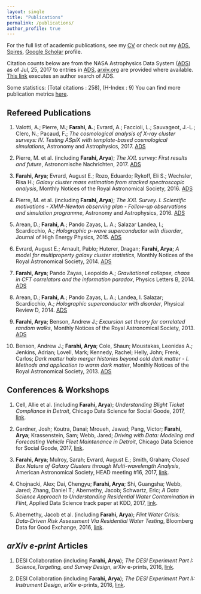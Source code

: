 ```yaml
---
layout: single
title: "Publications"
permalink: /publications/
author_profile: true
---
```


For the full list of academic publications, see my [CV](https://www.overleaf.com/read/fvgwjdkxshwq) or check out my [ADS](https://ui.adsabs.harvard.edu/#search/q=author%3A%22Farahi%2C%20Arya), [Spires](http://inspirehep.net/author/profile/A.Farahi.1), [Google Scholar](https://scholar.google.com/citations?user=TFLWMfQAAAAJ&hl=en) profile. 

Citation counts below are from the NASA Astrophysics Data System ([ADS](http://adsabs.harvard.edu/)) as of Jul, 25, 2017 to entries in [ADS](http://adsabs.harvard.edu/), [arxiv.org](https://arxiv.org/) are provided where available. [This link](https://ui.adsabs.harvard.edu/#search/q=orcid\%3A0000-0003-0777-4618&sort=citation_count\%20desc\%2C\%20bibcode\%20desc) executes an author search of ADS.

Some statistics: (Total citations : 258), (H-Index : 9)
You can find more publication metrics [here](https://ui.adsabs.harvard.edu/#search/q=author%3A%22Farahi%2C%20Arya/metrics).


Refereed Publications 
------

1. Valotti, A.; Pierre, M.; **Farahi, A.**; Evrard, A.; Faccioli, L.; Sauvageot, J.-L.; Clerc, N.; Pacaud, F.; *The cosmological analysis of X-ray cluster surveys: IV. Testing ASpiX with template-based cosmological simulations*, Astronomy and Astrophysics, 2017. [ADS](http://adsabs.harvard.edu/abs/2017arXiv171001569V)


1. Pierre, M. et al. (including **Farahi, Arya**); *The XXL survey: First results and future*, Astronomische Nachrichten, 2017. [ADS](http://adsabs.harvard.edu/abs/2017AN....338..334P)


1. **Farahi, Arya**; Evrard, August E.; Rozo, Eduardo; Rykoff, Eli S.; Wechsler, Risa H.; *Galaxy cluster mass estimation from stacked spectroscopic analysis*, Monthly Notices of the Royal Astronomical Society, 2016. [ADS](http://adsabs.harvard.edu/abs/2016MNRAS.460.3900F)  


1. Pierre, M. et al. (including **Farahi, Arya**); *The XXL Survey. I. Scientific motivations - XMM-Newton observing plan - Follow-up observations and simulation programme*, Astronomy and Astrophysics, 2016. [ADS](http://adsabs.harvard.edu/abs/2016A&A...592A...1P)  


1. Arean, D.; **Farahi, A.**; Pando Zayas, L. A.; Salazar Landea, I.; Scardicchio, A.; *Holographic p-wave superconductor with disorder*, Journal of High Energy Physics, 2015. [ADS](http://adsabs.harvard.edu/abs/2015JHEP...07..046A) 


1. Evrard, August E.; Arnault, Pablo; Huterer, Dragan; **Farahi, Arya**; *A model for multiproperty galaxy cluster statistics*, Monthly Notices of the Royal Astronomical Society, 2014. [ADS](http://adsabs.harvard.edu/abs/2014MNRAS.441.3562E) 


1. **Farahi, Arya**; Pando Zayas, Leopoldo A.; *Gravitational collapse, chaos in CFT correlators and the information paradox*, Physics Letters B, 2014. [ADS](http://adsabs.harvard.edu/abs/2014PhLB..734...31F) 


1. Arean, D.; **Farahi, A.**; Pando Zayas, L. A.; Landea, I. Salazar; Scardicchio, A.; *Holographic superconductor with disorder*, Physical Review D, 2014. [ADS](http://adsabs.harvard.edu/abs/2014PhRvD..89j6003A)


1. **Farahi, Arya**; Benson, Andrew J.; *Excursion set theory for correlated random walks*, Monthly Notices of the Royal Astronomical Society, 2013. [ADS](http://adsabs.harvard.edu/abs/2013MNRAS.433.3428F)  


1. Benson, Andrew J.; **Farahi, Arya**; Cole, Shaun; Moustakas, Leonidas A.; Jenkins, Adrian; Lovell, Mark; Kennedy, Rachel; Helly, John; Frenk, Carlos; *Dark matter halo merger histories beyond cold dark matter - I. Methods and application to warm dark matter*, Monthly Notices of the Royal Astronomical Society, 2013. [ADS](http://adsabs.harvard.edu/abs/2013MNRAS.428.1774B) 



Conferences & Workshops 
------
1. Cell, Allie et al. (including **Farahi, Arya**); *Understanding Blight Ticket Compliance in Detroit*, Chicago Data Science for Social Goode, 2017, [link](https://dssg.uchicago.edu/wp-content/uploads/2017/09/cell.pdf).

1. Gardner, Josh; Koutra, Danai; Mroueh, Jawad; Pang, Victor; **Farahi, Arya**; Krassenstein, Sam; Webb, Jared; *Driving with Data: Modeling and Forecasting Vehicle Fleet Maintenance in Detroit*, Chicago Data Science for Social Goode, 2017, [link](https://dssg.uchicago.edu/wp-content/uploads/2017/09/webb-min.pdf).

1. **Farahi, Arya**; Mulroy, Sarah; Evrard, August E.; Smith, Graham; *Closed Box Nature of Galaxy Clusters through Multi-wavelength Analysis*, American Astronomical Society, HEAD meeting #16, 2017, [link](http://adsabs.harvard.edu/abs/2017HEAD...1610512F).

1. Chojnacki, Alex; Dai, Chengyu; **Farahi, Arya**; Shi, Guangsha; Webb, Jared; Zhang, Daniel T.; Abernethy, Jacob; Schwartz, Eric; *A Data Science Approach to Understanding Residential Water Contamination in Flint*, Applied Data Science track paper at KDD, 2017, [link](http://www.kdd.org/kdd2017/papers/view/a-data-science-approach-to-understanding-residential-water-contamination-in).   

1. Abernethy, Jacob et al. (including **Farahi, Arya**); *Flint Water Crisis: Data-Driven Risk Assessment Via Residential Water Testing*, Bloomberg Data for Good Exchange, 2016, [link](https://arxiv.org/abs/1610.00580). 



*arXiv e-print* Articles 
------

1. DESI Collaboration (including **Farahi, Arya**); *The DESI Experiment Part I: Science,Targeting, and Survey Design*, arXiv e-prints, 2016, [link](http://adsabs.harvard.edu/abs/2016arXiv161100036D). 


1. DESI Collaboration (including **Farahi, Arya**); *The DESI Experiment Part II: Instrument Design*, arXiv e-prints, 2016, [link](http://adsabs.harvard.edu/abs/2016arXiv161100037D).

